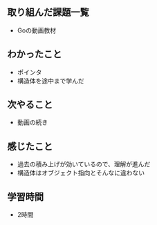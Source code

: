 ## 取り組んだ課題一覧
- Goの動画教材

## わかったこと
- ポインタ
- 構造体を途中まで学んだ

## 次やること
- 動画の続き

## 感じたこと
- 過去の積み上げが効いているので、理解が進んだ
- 構造体はオブジェクト指向とそんなに違わない    

## 学習時間
- 2時間